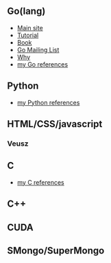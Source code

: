 <!-- 
.. link: 
.. description: 
.. tags: 
.. date: 2013/08/21 11:05:10
.. title: Programming Links
.. slug: programming-links
-->

## Go(lang)

* [Main site](http://golang.org/)
* [Tutorial](http://golangtutorials.blogspot.it/2011/05/table-of-contents.html)
* [Book](http://www.golang-book.com/)
* [Go Mailing List](https://groups.google.com/forum/#!forum/golang-nuts)
* [Why](http://commandcenter.blogspot.it/2012/06/less-is-exponentially-more.html)
* [my Go references](golang-references.html)

## Python

* [my Python references](python-references.html)

## HTML/CSS/javascript



### Veusz



## C

* [my C references](c-references.html)

## C++



## CUDA



## SMongo/SuperMongo




